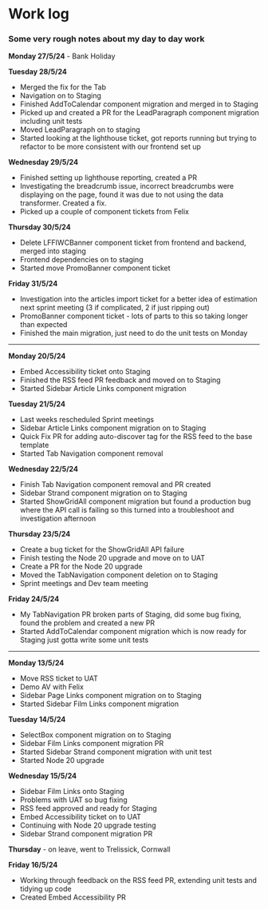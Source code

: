 <h1 class="page_title">Work log</h1>

<h3>Some very rough notes about my day to day work</h3>



<b>Monday 27/5/24</b> - Bank Holiday

<b>Tuesday 28/5/24</b>

- Merged the fix for the Tab
- Navigation on to Staging
- Finished AddToCalendar component migration and merged in to Staging
- Picked up and created a PR for the LeadParagraph component migration including unit tests
- Moved LeadParagraph on to staging
- Started looking at the lighthouse ticket, got reports running but trying to refactor to be more consistent with our frontend set up

<b>Wednesday 29/5/24</b>

- Finished setting up lighthouse reporting, created a PR
- Investigating the breadcrumb issue, incorrect breadcrumbs were displaying on the page, found it was due to not using the data transformer. Created a fix. 
- Picked up a couple of component tickets from Felix

<b>Thursday 30/5/24</b>

- Delete LFFIWCBanner component ticket from frontend and backend, merged into staging
- Frontend dependencies on to staging
- Started move PromoBanner component ticket


<b>Friday 31/5/24</b>

- Investigation into the articles import ticket for a better idea of estimation next sprint meeting (3 if complicated, 2 if just ripping out)
- PromoBanner component ticket - lots of parts to this so taking longer than expected
- Finished the main migration, just need to do the unit tests on Monday

<hr/>

<b>Monday 20/5/24</b>

- Embed Accessibility ticket onto Staging
- Finished the RSS feed PR feedback and moved on to Staging
- Started Sidebar Article Links component migration


<b>Tuesday 21/5/24</b>

- Last weeks rescheduled Sprint meetings
- Sidebar Article Links component migration on to Staging
- Quick Fix PR for adding auto-discover tag for the RSS feed to the base template
- Started Tab Navigation component removal


<b>Wednesday 22/5/24</b>

- Finish Tab Navigation component removal and PR created
- Sidebar Strand component migration on to Staging
- Started ShowGridAll component migration but found a production bug where the API call is failing so this turned into a troubleshoot and investigation afternoon


<b>Thursday 23/5/24</b>

- Create a bug ticket for the ShowGridAll API failure
- Finish testing the Node 20 upgrade and move on to UAT
- Create a PR for the Node 20 upgrade
- Moved the TabNavigation component deletion on to Staging
- Sprint meetings and Dev team meeting


<b>Friday 24/5/24</b>

- My TabNavigation PR broken parts of Staging, did some bug fixing, found the problem and created a new PR
- Started AddToCalendar component migration which is now ready for Staging just gotta write some unit tests

<hr/>

<b>Monday 13/5/24</b>

- Move RSS ticket to UAT
- Demo AV with Felix
- Sidebar Page Links component migration on to Staging
- Started Sidebar Film Links component migration


<b>Tuesday 14/5/24</b>

- SelectBox component migration on to Staging
- Sidebar Film Links component migration PR
- Started Sidebar Strand component migration with unit test
- Started Node 20 upgrade


<b>Wednesday 15/5/24</b>

- Sidebar Film Links onto Staging
- Problems with UAT so bug fixing
- RSS feed approved and ready for Staging
- Embed Accessibility ticket on to UAT
- Continuing with Node 20 upgrade testing
- Sidebar Strand component migration PR


<b>Thursday</b> - on leave, went to Trelissick, Cornwall 



<b>Friday 16/5/24</b>

- Working through feedback on the RSS feed PR, extending unit tests and tidying up code
- Created Embed Accessibility PR
